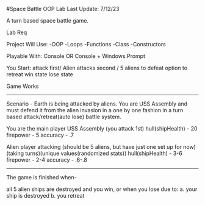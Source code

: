 #Space Battle OOP Lab                                                                             Last Update: 7/12/23

A turn based space battle game.

Lab Req

Project Will Use: 
-OOP
-Loops 
-Functions
-Class
-Constructors

Playable With: Console OR Console + Windows.Prompt

You Start: attack first/  Alien attacks second  /   5 aliens to defeat
option to retreat 
win state
lose state

Game Works


----------------------------------------------------------------------------------------------------------------------------------------------------

Scenario - Earth is being attacked by aliens. 
You are USS Assembly and must defend it from the alien invasion in a one by one fashion 
in a turn based attack/retreat(auto lose) battle system. 


You are the main player USS Assembly (you attack 1st)
hull(shipHealth) - 20
firepower - 5
accuracy - .7

Alien player attacking (should be 5 aliens, but have just one set up for now)(taking turns)(unique values(randomized stats))
hull(shipHealth) - 3-6
firepower - 2-4
accuracy - .6-.8

-------------------------------------------------------------------------------------------------------------------------------------------------------

The game is finished when-

all 5 alien ships are destroyed and you win, 
or when you lose due to:
a. your ship is destroyed
b. you retreat








